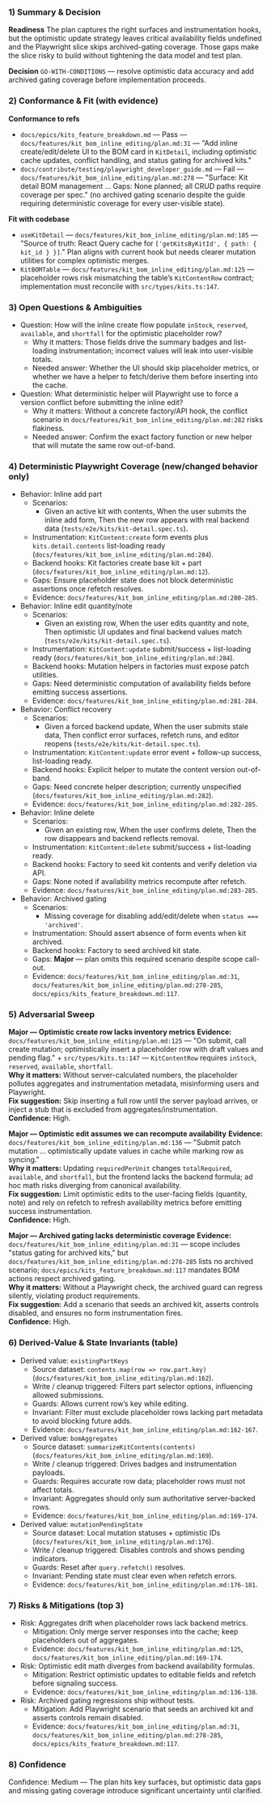 ### 1) Summary & Decision

**Readiness**
The plan captures the right surfaces and instrumentation hooks, but the optimistic update strategy leaves critical availability fields undefined and the Playwright slice skips archived-gating coverage. Those gaps make the slice risky to build without tightening the data model and test plan.

**Decision**
`GO-WITH-CONDITIONS` — resolve optimistic data accuracy and add archived gating coverage before implementation proceeds.

### 2) Conformance & Fit (with evidence)

**Conformance to refs**
- `docs/epics/kits_feature_breakdown.md` — Pass — `docs/features/kit_bom_inline_editing/plan.md:31` — "Add inline create/edit/delete UI to the BOM card in `KitDetail`, including optimistic cache updates, conflict handling, and status gating for archived kits."
- `docs/contribute/testing/playwright_developer_guide.md` — Fail — `docs/features/kit_bom_inline_editing/plan.md:278` — "Surface: Kit detail BOM management ... Gaps: None planned; all CRUD paths require coverage per spec." (no archived gating scenario despite the guide requiring deterministic coverage for every user-visible state).

**Fit with codebase**
- `useKitDetail` — `docs/features/kit_bom_inline_editing/plan.md:185` — "Source of truth: React Query cache for `['getKitsByKitId', { path: { kit_id } }]`." Plan aligns with current hook but needs clearer mutation utilities for complex optimistic merges.
- `KitBOMTable` — `docs/features/kit_bom_inline_editing/plan.md:125` — placeholder rows risk mismatching the table’s `KitContentRow` contract; implementation must reconcile with `src/types/kits.ts:147`.

### 3) Open Questions & Ambiguities

- Question: How will the inline create flow populate `inStock`, `reserved`, `available`, and `shortfall` for the optimistic placeholder row?
  - Why it matters: Those fields drive the summary badges and list-loading instrumentation; incorrect values will leak into user-visible totals.
  - Needed answer: Whether the UI should skip placeholder metrics, or whether we have a helper to fetch/derive them before inserting into the cache.
- Question: What deterministic helper will Playwright use to force a version conflict before submitting the inline edit?
  - Why it matters: Without a concrete factory/API hook, the conflict scenario in `docs/features/kit_bom_inline_editing/plan.md:282` risks flakiness.
  - Needed answer: Confirm the exact factory function or new helper that will mutate the same row out-of-band.

### 4) Deterministic Playwright Coverage (new/changed behavior only)

- Behavior: Inline add part
  - Scenarios:
    - Given an active kit with contents, When the user submits the inline add form, Then the new row appears with real backend data (`tests/e2e/kits/kit-detail.spec.ts`).
  - Instrumentation: `KitContent:create` form events plus `kits.detail.contents` list-loading ready (`docs/features/kit_bom_inline_editing/plan.md:284`).
  - Backend hooks: Kit factories create base kit + part (`docs/features/kit_bom_inline_editing/plan.md:12`).
  - Gaps: Ensure placeholder state does not block deterministic assertions once refetch resolves.
  - Evidence: `docs/features/kit_bom_inline_editing/plan.md:280-285`.
- Behavior: Inline edit quantity/note
  - Scenarios:
    - Given an existing row, When the user edits quantity and note, Then optimistic UI updates and final backend values match (`tests/e2e/kits/kit-detail.spec.ts`).
  - Instrumentation: `KitContent:update` submit/success + list-loading ready (`docs/features/kit_bom_inline_editing/plan.md:284`).
  - Backend hooks: Mutation helpers in factories must expose patch utilities.
  - Gaps: Need deterministic computation of availability fields before emitting success assertions.
  - Evidence: `docs/features/kit_bom_inline_editing/plan.md:281-284`.
- Behavior: Conflict recovery
  - Scenarios:
    - Given a forced backend update, When the user submits stale data, Then conflict error surfaces, refetch runs, and editor reopens (`tests/e2e/kits/kit-detail.spec.ts`).
  - Instrumentation: `KitContent:update` error event + follow-up success, list-loading ready.
  - Backend hooks: Explicit helper to mutate the content version out-of-band.
  - Gaps: Need concrete helper description; currently unspecified (`docs/features/kit_bom_inline_editing/plan.md:282`).
  - Evidence: `docs/features/kit_bom_inline_editing/plan.md:282-285`.
- Behavior: Inline delete
  - Scenarios:
    - Given an existing row, When the user confirms delete, Then the row disappears and backend reflects removal.
  - Instrumentation: `KitContent:delete` submit/success + list-loading ready.
  - Backend hooks: Factory to seed kit contents and verify deletion via API.
  - Gaps: None noted if availability metrics recompute after refetch.
  - Evidence: `docs/features/kit_bom_inline_editing/plan.md:283-285`.
- Behavior: Archived gating
  - Scenarios:
    - Missing coverage for disabling add/edit/delete when `status === 'archived'`.
  - Instrumentation: Should assert absence of form events when kit archived.
  - Backend hooks: Factory to seed archived kit state.
  - Gaps: **Major** — plan omits this required scenario despite scope call-out.
  - Evidence: `docs/features/kit_bom_inline_editing/plan.md:31`, `docs/features/kit_bom_inline_editing/plan.md:278-285`, `docs/epics/kits_feature_breakdown.md:117`.

### 5) **Adversarial Sweep**

**Major — Optimistic create row lacks inventory metrics**
**Evidence:** `docs/features/kit_bom_inline_editing/plan.md:125` — "On submit, call create mutation; optimistically insert a placeholder row with draft values and pending flag." + `src/types/kits.ts:147` — `KitContentRow` requires `inStock`, `reserved`, `available`, `shortfall`.  
**Why it matters:** Without server-calculated numbers, the placeholder pollutes aggregates and instrumentation metadata, misinforming users and Playwright.  
**Fix suggestion:** Skip inserting a full row until the server payload arrives, or inject a stub that is excluded from aggregates/instrumentation.  
**Confidence:** High.

**Major — Optimistic edit assumes we can recompute availability**
**Evidence:** `docs/features/kit_bom_inline_editing/plan.md:136` — "Submit patch mutation ... optimistically update values in cache while marking row as syncing."  
**Why it matters:** Updating `requiredPerUnit` changes `totalRequired`, `available`, and `shortfall`, but the frontend lacks the backend formula; ad hoc math risks diverging from canonical availability.  
**Fix suggestion:** Limit optimistic edits to the user-facing fields (quantity, note) and rely on refetch to refresh availability metrics before emitting success instrumentation.  
**Confidence:** High.

**Major — Archived gating lacks deterministic coverage**
**Evidence:** `docs/features/kit_bom_inline_editing/plan.md:31` — scope includes "status gating for archived kits," but `docs/features/kit_bom_inline_editing/plan.md:278-285` lists no archived scenario; `docs/epics/kits_feature_breakdown.md:117` mandates BOM actions respect archived gating.  
**Why it matters:** Without a Playwright check, the archived guard can regress silently, violating product requirements.  
**Fix suggestion:** Add a scenario that seeds an archived kit, asserts controls disabled, and ensures no form instrumentation fires.  
**Confidence:** High.

### 6) **Derived-Value & State Invariants (table)**

- Derived value: `existingPartKeys`
  - Source dataset: `contents.map(row => row.part.key)` (`docs/features/kit_bom_inline_editing/plan.md:162`).
  - Write / cleanup triggered: Filters part selector options, influencing allowed submissions.
  - Guards: Allows current row’s key while editing.
  - Invariant: Filter must exclude placeholder rows lacking part metadata to avoid blocking future adds.
  - Evidence: `docs/features/kit_bom_inline_editing/plan.md:162-167`.
- Derived value: `bomAggregates`
  - Source dataset: `summarizeKitContents(contents)` (`docs/features/kit_bom_inline_editing/plan.md:169`).
  - Write / cleanup triggered: Drives badges and instrumentation payloads.
  - Guards: Requires accurate row data; placeholder rows must not affect totals.
  - Invariant: Aggregates should only sum authoritative server-backed rows.
  - Evidence: `docs/features/kit_bom_inline_editing/plan.md:169-174`.
- Derived value: `mutationPendingState`
  - Source dataset: Local mutation statuses + optimistic IDs (`docs/features/kit_bom_inline_editing/plan.md:176`).
  - Write / cleanup triggered: Disables controls and shows pending indicators.
  - Guards: Reset after `query.refetch()` resolves.
  - Invariant: Pending state must clear even when refetch errors.
  - Evidence: `docs/features/kit_bom_inline_editing/plan.md:176-181`.

### 7) Risks & Mitigations (top 3)

- Risk: Aggregates drift when placeholder rows lack backend metrics.
  - Mitigation: Only merge server responses into the cache; keep placeholders out of aggregates.
  - Evidence: `docs/features/kit_bom_inline_editing/plan.md:125`, `docs/features/kit_bom_inline_editing/plan.md:169-174`.
- Risk: Optimistic edit math diverges from backend availability formulas.
  - Mitigation: Restrict optimistic updates to editable fields and refetch before signaling success.
  - Evidence: `docs/features/kit_bom_inline_editing/plan.md:136-138`.
- Risk: Archived gating regressions ship without tests.
  - Mitigation: Add Playwright scenario that seeds an archived kit and asserts controls remain disabled.
  - Evidence: `docs/features/kit_bom_inline_editing/plan.md:31`, `docs/features/kit_bom_inline_editing/plan.md:278-285`, `docs/epics/kits_feature_breakdown.md:117`.

### 8) Confidence

Confidence: Medium — The plan hits key surfaces, but optimistic data gaps and missing gating coverage introduce significant uncertainty until clarified.
